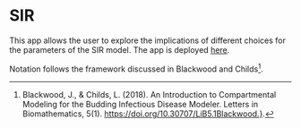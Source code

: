 # SIR

This app allows the user to explore the implications of different choices for the parameters of the SIR model. The app is deployed [here](https://q-w-a.shinyapps.io/SIR_model/). 

Notation follows the framework discussed in Blackwood and Childs[^1].


[^1]: Blackwood, J., & Childs, L. (2018). An Introduction to Compartmental Modeling for the Budding Infectious Disease Modeler. Letters in Biomathematics, 5(1). https://doi.org/10.30707/LiB5.1Blackwood.}.
